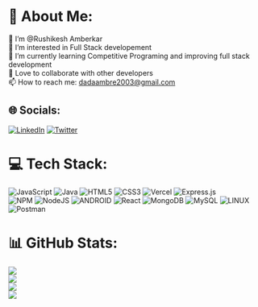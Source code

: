 # 💫 About Me:
👋 I’m @Rushikesh Amberkar<br>👀 I’m interested in Full Stack developement<br>🌱 I’m currently learning Competitive Programing and improving full stack development<br>🤝 Love to collaborate with other developers<br>📫 How to reach me: dadaambre2003@gmail.com


## 🌐 Socials:
[![LinkedIn](https://img.shields.io/badge/LinkedIn-%230077B5.svg?logo=linkedin&logoColor=white)]() [![Twitter](https://img.shields.io/badge/Twitter-%231DA1F2.svg?logo=Twitter&logoColor=white)]() 

# 💻 Tech Stack:
![JavaScript](https://img.shields.io/badge/javascript-%23323330.svg?style=for-the-badge&logo=javascript&logoColor=%23F7DF1E) ![Java](https://img.shields.io/badge/java-%23ED8B00.svg?style=for-the-badge&logo=java&logoColor=white) ![HTML5](https://img.shields.io/badge/html5-%23E34F26.svg?style=for-the-badge&logo=html5&logoColor=white) ![CSS3](https://img.shields.io/badge/css3-%231572B6.svg?style=for-the-badge&logo=css3&logoColor=white) ![Vercel](https://img.shields.io/badge/vercel-%23000000.svg?style=for-the-badge&logo=vercel&logoColor=white) ![Express.js](https://img.shields.io/badge/express.js-%23404d59.svg?style=for-the-badge&logo=express&logoColor=%2361DAFB)   
![NPM](https://img.shields.io/badge/NPM-%23000000.svg?style=for-the-badge&logo=npm&logoColor=white) ![NodeJS](https://img.shields.io/badge/node.js-6DA55F?style=for-the-badge&logo=node.js&logoColor=white) ![ANDROID](https://img.shields.io/badge/android-%2320232a.svg?style=for-the-badge&logo=android&logoColor=%a4c639) ![React](https://img.shields.io/badge/react-%2320232a.svg?style=for-the-badge&logo=react&logoColor=%2361DAFB)  ![MongoDB](https://img.shields.io/badge/MongoDB-%234ea94b.svg?style=for-the-badge&logo=mongodb&logoColor=white) ![MySQL](https://img.shields.io/badge/mysql-%2300f.svg?style=for-the-badge&logo=mysql&logoColor=white) ![LINUX](https://img.shields.io/badge/Linux-FCC624?style=for-the-badge&logo=linux&logoColor=black) ![Postman](https://img.shields.io/badge/Postman-FF6C37?style=for-the-badge&logo=postman&logoColor=white)
# 📊 GitHub Stats:
![](https://github-readme-stats.vercel.app/api?username=Dada-Com&theme=radical&hide_border=false&include_all_commits=true&count_private=true)<br/>
![](https://github-readme-streak-stats.herokuapp.com/?user=Dada-Com&theme=radical&hide_border=false)<br/>
![](https://github-readme-stats.vercel.app/api/top-langs/?username=Dada-Com&theme=radical&hide_border=false&include_all_commits=true&count_private=true&layout=compact)<br/>
[![](https://visitcount.itsvg.in/api?id=dadacom&icon=0&color=0)](https://visitcount.itsvg.in)
